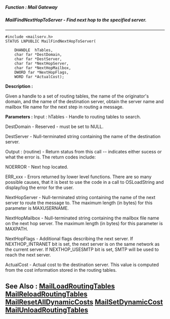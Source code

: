 ##### Function : Mail Gateway
##### MailFindNextHopToServer - Find next hop to the specified server.
---
```
#include <mailserv.h>
STATUS LNPUBLIC MailFindNextHopToServer(

	DHANDLE  hTables,
	char far *DestDomain,
	char far *DestServer,
	char far *NextHopServer,
	char far *NextHopMailbox,
	DWORD far *NextHopFlags,
	WORD far *ActualCost);
```
**Description :**

Given a handle to a set of routing tables, the name of the originator's domain, 
and the name of the destination server, obtain the server name and mailbox file 
name for the next step in routing a message.

**Parameters :**
Input :
hTables  -  Handle to routing tables to search.

DestDomain  -  Reserved - must be set to NULL.

DestServer  -  Null-terminated string containing the name of the destination server.

Output :
(routine)  -  Return status from this call -- indicates either sucess or what the error is. The return codes include:

NOERROR - Next hop located.

ERR_xxx - Errors returned by lower level functions.  There are so many possible causes, that it is best to use the code in a call to OSLoadString and display/log the error for the user. 


NextHopServer  -  Null-terminated string containing the name of the next server to route the message to.  The maximum length (in bytes) for this parameter is MAXUSERNAME.

NextHopMailbox  -  Null-terminated string containing the mailbox file name on the next hop server.  The maximum length (in bytes) for this parameter is MAXPATH.

NextHopFlags  -  Additional flags describing the next server.  If NEXTHOP_INTRANET bit is set, the next server is on the same network as the current server.  If NEXTHOP_USESMTP	 bit is set, SMTP will be used to reach the next server.

ActualCost  -  Actual cost to the destination server.  This value is computed from the cost information stored in the routing tables.


**See Also :**
[MailLoadRoutingTables](/reference/Func/MailLoadRoutingTables)
[MailReloadRoutingTables](/reference/Func/MailReloadRoutingTables)
[MailResetAllDynamicCosts](/reference/Func/MailResetAllDynamicCosts)
[MailSetDynamicCost](/reference/Func/MailSetDynamicCost)
[MailUnloadRoutingTables](/reference/Func/MailUnloadRoutingTables)
---

